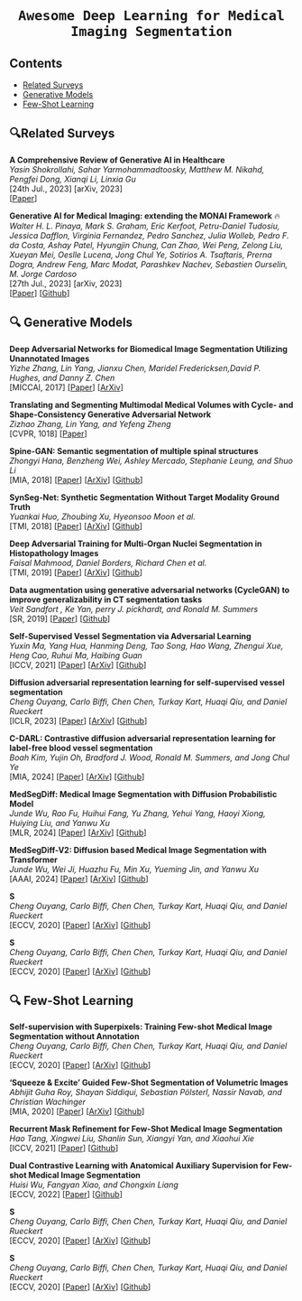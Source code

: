 # <p align=center>`Awesome Deep Learning for Medical Imaging Segmentation`</p> # 


## Contents
- [Related Surveys](#related-surveys)
- [Generative Models](#-generative-models)
- [Few-Shot Learning](#-few-shot-learning)



## 🔍Related Surveys

**A Comprehensive Review of Generative AI in Healthcare** \
*Yasin Shokrollahi, Sahar Yarmohammadtoosky, Matthew M. Nikahd, Pengfei Dong, Xianqi Li, Linxia Gu* \
[24th Jul., 2023] [arXiv, 2023] \
[[Paper](https://arxiv.org/abs/2310.00795)]

**Generative AI for Medical Imaging: extending the MONAI Framework** :fire: \
*Walter H. L. Pinaya, Mark S. Graham, Eric Kerfoot, Petru-Daniel Tudosiu, Jessica Dafflon, Virginia Fernandez, Pedro Sanchez, Julia Wolleb, Pedro F. da Costa, Ashay Patel, Hyungjin Chung, Can Zhao, Wei Peng, Zelong Liu, Xueyan Mei, Oeslle Lucena, Jong Chul Ye, Sotirios A. Tsaftaris, Prerna Dogra, Andrew Feng, Marc Modat, Parashkev Nachev, Sebastien Ourselin, M. Jorge Cardoso* \
[27th Jul., 2023] [arXiv, 2023] \
[[Paper](https://arxiv.org/abs/2307.15208)] [[Github](https://github.com/Project-MONAI/GenerativeModels)]



<!--- Theory --->
## 🔍 Generative Models
**Deep Adversarial Networks for Biomedical Image Segmentation Utilizing Unannotated Images** \
*Yizhe Zhang, Lin Yang, Jianxu Chen, Maridel Fredericksen,David P. Hughes, and Danny Z. Chen* <br>
[MICCAI, 2017] [[Paper](https://link.springer.com/chapter/10.1007/978-3-319-66179-7_47)] [[ArXiv](https://www.researchgate.net/profile/Yizhe-Zhang-11/publication/319460791_Deep_Adversarial_Networks_for_Biomedical_Image_Segmentation_Utilizing_Unannotated_Images/links/59c9163fa6fdccc71929d61b/Deep-Adversarial-Networks-for-Biomedical-Image-Segmentation-Utilizing-Unannotated-Images.pdf)]

**Translating and Segmenting Multimodal Medical Volumes with Cycle- and Shape-Consistency Generative Adversarial Network** \
*Zizhao Zhang, Lin Yang, and Yefeng Zheng* <br>
[CVPR, 1018] [[Paper](https://openaccess.thecvf.com/content_cvpr_2018/papers/Zhang_Translating_and_Segmenting_CVPR_2018_paper.pdf)] 

**Spine-GAN: Semantic segmentation of multiple spinal structures** \
*Zhongyi Hana, Benzheng Wei, Ashley Mercado, Stephanie Leung, and Shuo Li* <br>
[MIA, 2018] [[Paper](https://www.sciencedirect.com/science/article/abs/pii/S136184151830642X)] [[ArXiv](https://drive.google.com/file/d/1CwXjadj3GHzjGQ6ox76TgOit3UQ8AvPu/view)] [[Github](https://github.com/zhyhan/Spine-GAN/)]

**SynSeg-Net: Synthetic Segmentation Without Target Modality Ground Truth** \
*Yuankai Huo, Zhoubing Xu, Hyeonsoo Moon et al.* <br>
[TMI, 2018] [[Paper](https://ieeexplore.ieee.org/abstract/document/8494797)] [[ArXiv](https://arxiv.org/abs/1810.06498)] [[Github](https://github.com/MASILab/SynSeg-Net)]

**Deep Adversarial Training for Multi-Organ Nuclei Segmentation in Histopathology Images** \
*Faisal Mahmood, Daniel Borders, Richard Chen et al.* <br>
[TMI, 2019] [[Paper](https://ieeexplore.ieee.org/abstract/document/8756037/)] [[ArXiv](https://www.ncbi.nlm.nih.gov/pmc/articles/PMC8588951/)] [[Github](https://github.com/faisalml/NucleiSegmentation)]

**Data augmentation using generative adversarial networks (CycleGAN) to improve generalizability in CT segmentation tasks** \
*Veit Sandfort , Ke Yan, perry J. pickhardt, and Ronald M. Summers* <br>
[SR, 2019] [[Paper](https://www.nature.com/articles/s41598-019-52737-x)] [[Github](https://github.com/hansen7/CT_Contrast_CycleGAN)]

**Self-Supervised Vessel Segmentation via Adversarial Learning** \
*Yuxin Ma, Yang Hua, Hanming Deng, Tao Song, Hao Wang, Zhengui Xue, Heng Cao, Ruhui Ma, Haibing Guan* <br>
[ICCV, 2021] [[Paper](https://openaccess.thecvf.com/content/ICCV2021/html/Ma_Self-Supervised_Vessel_Segmentation_via_Adversarial_Learning_ICCV_2021_paper.html)] [[ArXiv](https://openaccess.thecvf.com/content/ICCV2021/papers/Ma_Self-Supervised_Vessel_Segmentation_via_Adversarial_Learning_ICCV_2021_paper.pdf)] [[Github](https://github.com/AISIGSJTU/SSVS)]

**Diffusion adversarial representation learning for self-supervised vessel segmentation** \
*Cheng Ouyang, Carlo Biffi, Chen Chen, Turkay Kart, Huaqi Qiu, and Daniel Rueckert* <br>
[ICLR, 2023] [[Paper](https://openreview.net/forum?id=H0gdPxSwkPb)] [[ArXiv](https://arxiv.org/pdf/2209.14566)] [[Github](https://openreview.net/forum?id=H0gdPxSwkPb)]

**C-DARL: Contrastive diffusion adversarial representation learning for label-free blood vessel segmentation** \
*Boah Kim, Yujin Oh, Bradford J. Wood, Ronald M. Summers, and Jong Chul Ye* <br>
[MIA, 2024] [[Paper](https://www.sciencedirect.com/science/article/abs/pii/S1361841523002827)] [[ArXiv](https://arxiv.org/pdf/2308.00193)] [[Github](https://github.com/boahK/MEDIA_CDARL)]

**MedSegDiff: Medical Image Segmentation with Diffusion Probabilistic Model** \
*Junde Wu, Rao Fu, Huihui Fang, Yu Zhang, Yehui Yang, Haoyi Xiong, Huiying Liu, and Yanwu Xu* <br>
[MLR, 2024] [[Paper](https://proceedings.mlr.press/v227/wu24a.html)] [[ArXiv](https://proceedings.mlr.press/v227/wu24a/wu24a.pdf)] [[Github](https://github.com/MedicineToken/MedSegDiff)]

**MedSegDiff-V2: Diffusion based Medical Image Segmentation with Transformer** \
*Junde Wu, Wei Ji, Huazhu Fu, Min Xu, Yueming Jin, and Yanwu Xu* <br>
[AAAI, 2024] [[Paper](https://ojs.aaai.org/index.php/AAAI/article/view/28418)] [[ArXiv](https://ojs.aaai.org/index.php/AAAI/article/view/28418)] [[Github](https://github.com/MedicineToken/MedSegDiff)]


**S** \
*Cheng Ouyang, Carlo Biffi, Chen Chen, Turkay Kart, Huaqi Qiu, and Daniel Rueckert* <br>
[ECCV, 2020] [[Paper]()] [[ArXiv]()] [[Github]()]

**S** \
*Cheng Ouyang, Carlo Biffi, Chen Chen, Turkay Kart, Huaqi Qiu, and Daniel Rueckert* <br>
[ECCV, 2020] [[Paper]()] [[ArXiv]()] [[Github]()]


<!--- Few-Shot Learning --->
## 🔍 Few-Shot Learning

**Self-supervision with Superpixels: Training Few-shot Medical Image Segmentation without Annotation** \
*Cheng Ouyang, Carlo Biffi, Chen Chen, Turkay Kart, Huaqi Qiu, and Daniel Rueckert* <br>
[ECCV, 2020] [[Paper](https://link.springer.com/chapter/10.1007/978-3-030-58526-6_45)] [[ArXiv](https://arxiv.org/abs/2308.16150)] [[Github](https://github.com/cheng-01037/Self-supervised-Fewshot-Medical-Image-Segmentation)]

**‘Squeeze & Excite’ Guided Few-Shot Segmentation of Volumetric Images** \
*Abhijit Guha Roy, Shayan Siddiqui, Sebastian Pölsterl,  Nassir Navab, and Christian Wachinger* <br>
[MIA, 2020] [[Paper](https://www.sciencedirect.com/science/article/abs/pii/S1361841519301276)] [[ArXiv](https://arxiv.org/abs/2308.16150)] [[Github](https://www.github.com/abhi4ssj/few-shot-segmentation)]

**Recurrent Mask Refinement for Few-Shot Medical Image Segmentation** \
*Hao Tang, Xingwei Liu, Shanlin Sun, Xiangyi Yan, and Xiaohui Xie* <br>
[ICCV, 2021] [[Paper](https://openaccess.thecvf.com/content/ICCV2021/papers/Tang_Recurrent_Mask_Refinement_for_Few-Shot_Medical_Image_Segmentation_ICCV_2021_paper.pdf)] [[Github](https://github.com/uci-cbcl/RP-Net)]

**Dual Contrastive Learning with Anatomical Auxiliary Supervision for Few-shot Medical Image Segmentation** \
*Huisi Wu, Fangyan Xiao, and Chongxin Liang* <br>
[ECCV, 2022] [[Paper](https://link.springer.com/chapter/10.1007/978-3-031-20044-1_24)] [[Github](https://github.com/cvszusparkle/AAS-DCL_FSS)]

**S** \
*Cheng Ouyang, Carlo Biffi, Chen Chen, Turkay Kart, Huaqi Qiu, and Daniel Rueckert* <br>
[ECCV, 2020] [[Paper]()] [[ArXiv]()] [[Github]()]

**S** \
*Cheng Ouyang, Carlo Biffi, Chen Chen, Turkay Kart, Huaqi Qiu, and Daniel Rueckert* <br>
[ECCV, 2020] [[Paper]()] [[ArXiv]()] [[Github]()]










